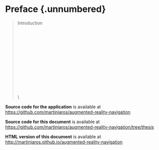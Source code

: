 # Preface {.unnumbered}

> Introduction
\
\
\
\
\
\
\
\
\
\
\
\
\
\
\

**Source code for the application** is available at\
<https://github.com/martinjaros/augmented-reality-navigation>

**Source code for this document** is available at\
<https://github.com/martinjaros/augmented-reality-navigation/tree/thesis>

**HTML version of this document** is available at\
<http://martinjaros.github.io/augmented-reality-navigation>

